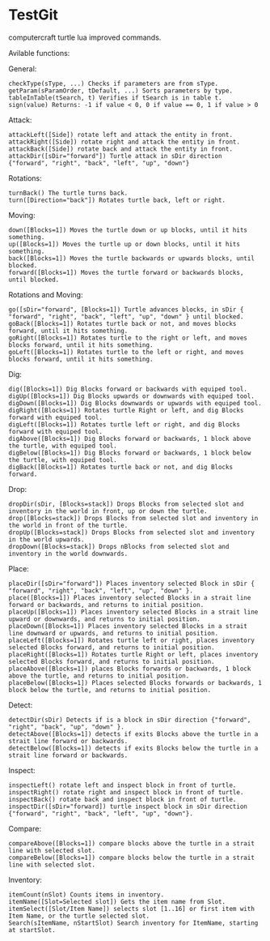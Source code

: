 # TestGit
computercraft turtle lua improved commands.

Avilable functions:

  General:

    checkType(sType, ...) Checks if parameters are from sType.
    getParam(sParamOrder, tDefault, ...) Sorts parameters by type.
    tableInTable(tSearch, t) Verifies if tSearch is in table t.
    sign(value) Returns: -1 if value < 0, 0 if value == 0, 1 if value > 0

  Attack:

    attackLeft([Side]) rotate left and attack the entity in front.
    attackRight([Side]) rotate right and attack the entity in front.
    attackBack([Side]) rotate back and attack the entity in front.
    attackDir([sDir="forward"]) Turtle attack in sDir direction {"forward", "right", "back", "left", "up", "down"}

  Rotations:
  
    turnBack() The turtle turns back.
    turn([Direction="back"]) Rotates turtle back, left or right.
    
  Moving:
  
    down([Blocks=1]) Moves the turtle down or up blocks, until it hits something.
    up([Blocks=1]) Moves the turtle up or down blocks, until it hits something.
    back([Blocks=1]) Moves the turtle backwards or upwards blocks, until blocked.
    forward([Blocks=1]) Moves the turtle forward or backwards blocks, until blocked.
  
  Rotations and Moving:
  
    go([sDir="forward", [Blocks=1]) Turtle advances blocks, in sDir { "forward", "right", "back", "left", "up", "down" } until blocked.
    goBack([Blocks=1]) Rotates turtle back or not, and moves blocks forward, until it hits something.
    goRight([Blocks=1]) Rotates turtle to the right or left, and moves blocks forward, until it hits something.
    goLeft([Blocks=1]) Rotates turtle to the left or right, and moves blocks forward, until it hits something.

  Dig:
  
    dig([Blocks=1]) Dig Blocks forward or backwards with equiped tool.
    digUp([Blocks=1]) Dig Blocks upwards or downwards with equiped tool.
    digDown([Blocks=1]) Dig Blocks downwards or upwards with equiped tool.
    digRight([Blocks=1]) Rotates turtle Right or left, and dig Blocks forward with equiped tool.
    digLeft([Blocks=1]) Rotates turtle left or right, and dig Blocks forward with equiped tool.
    digAbove([Blocks=1]) Dig Blocks forward or backwards, 1 block above the turtle, with equiped tool.
    digBelow([Blocks=1]) Dig Blocks forward or backwards, 1 block below the turtle, with equiped tool.
    digBack([Blocks=1]) Rotates turtle back or not, and dig Blocks forward.

  Drop:

    dropDir(sDir, [Blocks=stack]) Drops Blocks from selected slot and inventory in the world in front, up or down the turtle.
    drop([Blocks=stack]) Drops Blocks from selected slot and inventory in the world in front of the turtle.
    dropUp([Blocks=stack]) Drops Blocks from selected slot and inventory in the world upwards.
    dropDown([Blocks=stack]) Drops nBlocks from selected slot and inventory in the world downwards.

  Place:

    placeDir([sDir="forward"]) Places inventory selected Block in sDir { "forward", "right", "back", "left", "up", "down" }.
    place([Blocks=1]) Places inventory selected Blocks in a strait line forward or backwards, and returns to initial position.
    placeUp([Blocks=1]) Places inventory selected Blocks in a strait line upward or downwards, and returns to initial position.
    placeDown([Blocks=1]) Places inventory selected Blocks in a strait line downward or upwards, and returns to initial position.
    placeLeft([Blocks=1]) Rotates turtle left or right, places inventory selected Blocks forward, and returns to initial position.
    placeRight([Blocks=1]) Rotates turtle Right or left, places inventory selected Blocks forward, and returns to initial position.
    placeAbove([Blocks=1]) places Blocks forwards or backwards, 1 block above the turtle, and returns to initial position.
    placeBelow([Blocks=1]) Places selected Blocks forwards or backwards, 1 block below the turtle, and returns to initial position.

  Detect:

    detectDir(sDir) Detects if is a block in sDir direction {"forward", "right", "back", "up", "down" }.
    detectAbove([Blocks=1]) detects if exits Blocks above the turtle in a strait line forward or backwards.
    detectBelow([Blocks=1]) detects if exits Blocks below the turtle in a strait line forward or backwards.

  Inspect:

    inspectLeft() rotate left and inspect block in front of turtle.
    inspectRight() rotate right and inspect block in front of turtle.
    inspectBack() rotate back and inspect block in front of turtle.
    inspectDir([sDir="forward]) turtle inspect block in sDir direction {"forward", "right", "back", "left", "up", "down"}.

  Compare:

    compareAbove([Blocks=1]) compare blocks above the turtle in a strait line with selected slot.
    compareBelow([Blocks=1]) compare blocks below the turtle in a strait line with selected slot.

  Inventory:

    itemCount(nSlot) Counts items in inventory.
    itemName([Slot=Selected slot]) Gets the item name from Slot.
    itemSelect([Slot/Item Name]) selects slot [1..16] or first item with Item Name, or the turtle selected slot.
    Search(sItemName, nStartSlot) Search inventory for ItemName, starting at startSlot. 
    
